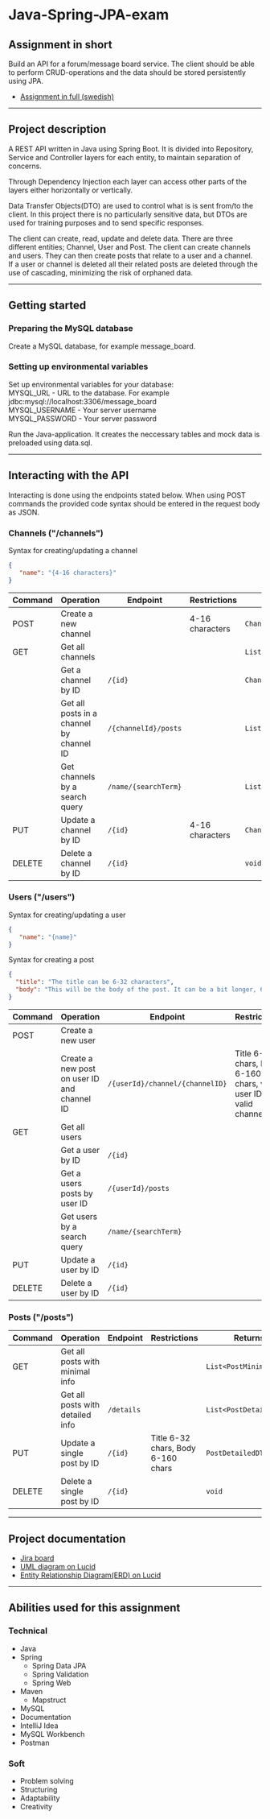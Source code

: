 # Java-Spring-JPA-exam

## Assignment in short
Build an API for a forum/message board service.
The client should be able to perform CRUD-operations and the data should be stored persistently using JPA.
- [Assignment in full (swedish)](https://docs.google.com/document/d/1iW2rs-U7Hc4sxsPhKNWb4A_8MLo-i8MYQ0Kn1zClKDA/edit?usp=sharing)

---

## Project description
A REST API written in Java using Spring Boot. It is divided into Repository, Service and Controller layers for each
entity, to maintain separation of concerns.

Through Dependency Injection each layer can access other parts of the layers either horizontally or vertically.  

Data Transfer Objects(DTO) are used to control what is is sent from/to the client. In this project there is 
no particularly sensitive data, but DTOs are used for training purposes and to send specific responses.

The client can create, read, update and delete data. There are three different entities; Channel, User and Post.
The client can create channels and users. They can then create posts that relate to a user and a channel.  
If a user or channel is deleted all their related posts are deleted through the use of cascading, minimizing the risk of
orphaned data.

---

## Getting started

### Preparing the MySQL database
Create a MySQL database, for example message_board.

### Setting up environmental variables
Set up environmental variables for your database:  
MYSQL_URL - URL to the database. For example jdbc:mysql://localhost:3306/message_board  
MYSQL_USERNAME - Your server username  
MYSQL_PASSWORD - Your server password  

Run the Java-application. It creates the neccessary tables and mock data is preloaded using data.sql.

---

## Interacting with the API

Interacting is done using the endpoints stated below. When using POST commands the provided code syntax should be entered 
in the request body as JSON. 


### Channels ("/channels")
Syntax for creating/updating a channel
````json
{
   "name": "{4-16 characters}"
}
````

| Command | Operation                                | Endpoint             | Restrictions    | Returns                |
|---------|------------------------------------------|----------------------|-----------------|------------------------|
| POST    | Create a new channel                     |                      | 4-16 characters | `ChannelDTO`           |
| GET     | Get all channels                         |                      |                 | `List<ChannelDTO>`     |
|         | Get a channel by ID                      | `/{id}`              |                 | `ChannelDTO`           |
|         | Get all posts in a channel by channel ID | `/{channelId}/posts` |                 | `List<PostMinimalDTO>` |
|         | Get channels by a search query           | `/name/{searchTerm}` |                 | `List<ChannelDTO>`     |
| PUT     | Update a channel by ID                   | `/{id}`              | 4-16 characters | `ChannelDTO`           |
| DELETE  | Delete a channel by ID                   | `/{id}`              |                 | `void`                 |

### Users ("/users")
Syntax for creating/updating a user
````json
{
   "name": "{name}"
}
````
Syntax for creating a post
````json
{
  "title": "The title can be 6-32 characters",
  "body": "This will be the body of the post. It can be a bit longer, 6-160 characters."
}
````

| Command | Operation                                   | Endpoint                        | Restrictions                                                        | Returns          |
|---------|---------------------------------------------|---------------------------------|---------------------------------------------------------------------|------------------|
| POST    | Create a new user                           |                                 |                                                                     | `UserDTO`        |
|         | Create a new post on user ID and channel ID | `/{userId}/channel/{channelID}` | Title 6-32 chars, Body 6-160 chars, valid user ID, valid channel ID | `PostMinimalDTO` |
| GET     | Get all users                               |                                 |                                                                     | `List<UserDTO>`  |
|         | Get a user by ID                            | `/{id}`                         |                                                                     | `UserDTO`        |
|         | Get a users posts by user ID                | `/{userId}/posts`               |                                                                     | `List<UserDTO>`  |
|         | Get users by a search query                 | `/name/{searchTerm}`            |                                                                     | `List<UserDTO>`  |
| PUT     | Update a user by ID                         | `/{id}`                         |                                                                     | `UserDTO`        |
| DELETE  | Delete a user by ID                         | `/{id}`                         |                                                                     | `void`           |


### Posts ("/posts")

| Command | Operation                        | Endpoint   | Restrictions                       | Returns                 |
|---------|----------------------------------|------------|------------------------------------|-------------------------|
| GET     | Get all posts with minimal info  |            |                                    | `List<PostMinimalDTO>`  |
|         | Get all posts with detailed info | `/details` |                                    | `List<PostDetailedDTO>` |
| PUT     | Update a single post by ID       | `/{id}`    | Title 6-32 chars, Body 6-160 chars | `PostDetailedDTO`       |
| DELETE  | Delete a single post by ID       | `/{id}`    |                                    | `void`                  |

---

## Project documentation
- [Jira board  ](https://fredande.atlassian.net/jira/software/projects/JSJE/boards/4)
- [UML diagram on Lucid](https://lucid.app/lucidchart/5b5c5dbb-9a6d-4e08-8056-e7ad4ee5ecbd/edit?viewport_loc=-818%2C-874%2C5098%2C2864%2CHWEp-vi-RSFO&invitationId=inv_53fa96bc-78f0-4c3c-9c04-a78bc610d52f)
- [Entity Relationship Diagram(ERD) on Lucid](https://lucid.app/lucidspark/5dfd1bc5-ff0f-4def-931f-bf4ee588e0fb/edit?viewport_loc=-1383%2C-304%2C1501%2C879%2C0_0&invitationId=inv_d5ed5517-53ee-4ce6-a2ac-6ea2b64925c8)

---

## Abilities used for this assignment
### Technical
- Java
- Spring 
   - Spring Data JPA
   - Spring Validation
   - Spring Web
- Maven
  - Mapstruct 
- MySQL
- Documentation
- IntelliJ Idea
- MySQL Workbench
- Postman

### Soft
- Problem solving
- Structuring
- Adaptability
- Creativity